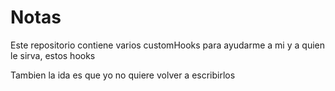 # Notas

Este repositorio contiene varios customHooks para ayudarme a mi y a quien le sirva, estos hooks

Tambien la ida es que yo no quiere volver a escribirlos
